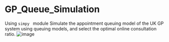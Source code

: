 # GP_Queue_Simulation
Using  `simpy ` module
Simulate the appointment queuing model of the UK GP system using queuing models, and select the optimal online consultation ratio.
![image](https://github.com/user-attachments/assets/4008135b-f361-4791-9eda-88b49698bf2a)
